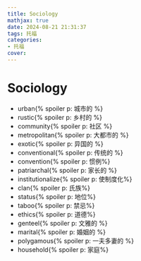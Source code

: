 ```yaml
---
title: Sociology
mathjax: true
date: 2024-08-21 21:31:37
tags: 托福
categories:
- 托福
cover:
---
```

# Sociology
- urban{% spoiler p: 城市的 %}
- rustic{% spoiler p: 乡村的 %}
- community{% spoiler p: 社区 %}
- metropolitan{% spoiler p: 大都市的 %}
- exotic{% spoiler p: 异国的 %}
- conventional{% spoiler p: 传统的 %}
- convention{% spoiler p: 惯例%}
- patriarchal{% spoiler p: 家长的 %}
- institutionalize{% spoiler p: 使制度化%}
- clan{% spoiler p: 氏族%}
- status{% spoiler p: 地位%}
- taboo{% spoiler p: 禁忌%}
- ethics{% spoiler p: 道德%}
- genteel{% spoiler p: 文雅的 %}
- marital{% spoiler p: 婚姻的 %}
- polygamous{% spoiler p: 一夫多妻的 %}
- household{% spoiler p: 家庭%}
